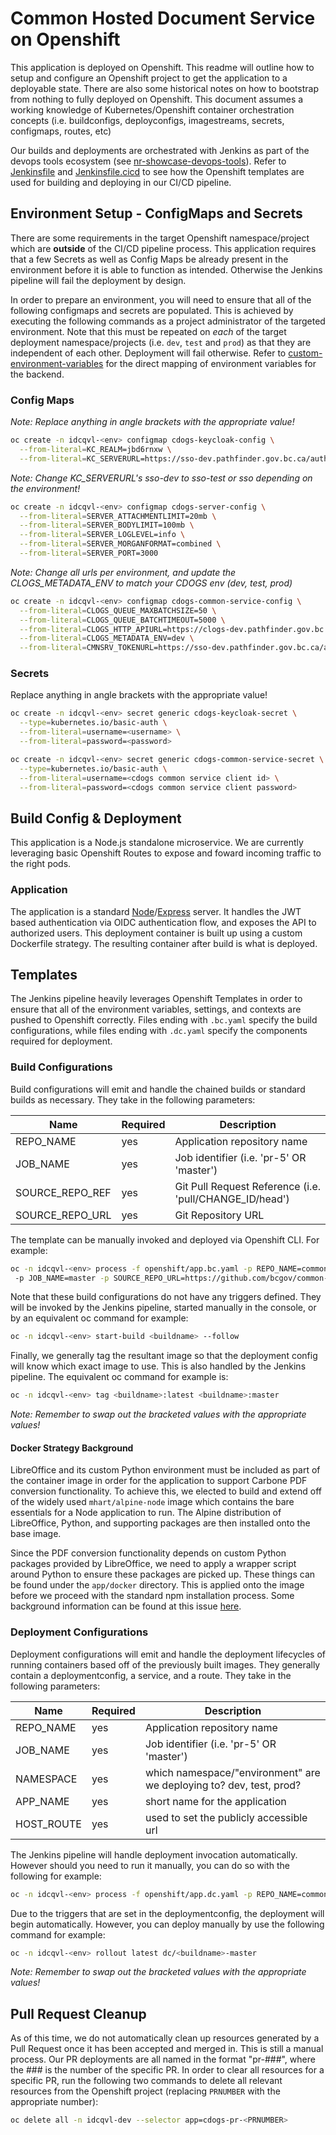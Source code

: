 # Common Hosted Document Service on Openshift

This application is deployed on Openshift. This readme will outline how to setup and configure an Openshift project to get the application to a deployable state. There are also some historical notes on how to bootstrap from nothing to fully deployed on Openshift. This document assumes a working knowledge of Kubernetes/Openshift container orchestration concepts (i.e. buildconfigs, deployconfigs, imagestreams, secrets, configmaps, routes, etc)

Our builds and deployments are orchestrated with Jenkins as part of the devops tools ecosystem (see [nr-showcase-devops-tools](https://github.com/bcgov/nr-showcase-devops-tools)). Refer to [Jenkinsfile](../Jenkinsfile) and [Jenkinsfile.cicd](../Jenkinsfile.cicd) to see how the Openshift templates are used for building and deploying in our CI/CD pipeline.

## Environment Setup - ConfigMaps and Secrets

There are some requirements in the target Openshift namespace/project which are **outside** of the CI/CD pipeline process. This application requires that a few Secrets as well as Config Maps be already present in the environment before it is able to function as intended. Otherwise the Jenkins pipeline will fail the deployment by design.

In order to prepare an environment, you will need to ensure that all of the following configmaps and secrets are populated. This is achieved by executing the following commands as a project administrator of the targeted environment. Note that this must be repeated on *each* of the target deployment namespace/projects (i.e. `dev`, `test` and `prod`) as that they are independent of each other. Deployment will fail otherwise. Refer to [custom-environment-variables](../app/config/custom-environment-variables.json) for the direct mapping of environment variables for the backend.

### Config Maps

*Note: Replace anything in angle brackets with the appropriate value!*

```sh
oc create -n idcqvl-<env> configmap cdogs-keycloak-config \
  --from-literal=KC_REALM=jbd6rnxw \
  --from-literal=KC_SERVERURL=https://sso-dev.pathfinder.gov.bc.ca/auth
```

*Note: Change KC_SERVERURL's sso-dev to sso-test or sso depending on the environment!*

```sh
oc create -n idcqvl-<env> configmap cdogs-server-config \
  --from-literal=SERVER_ATTACHMENTLIMIT=20mb \
  --from-literal=SERVER_BODYLIMIT=100mb \
  --from-literal=SERVER_LOGLEVEL=info \
  --from-literal=SERVER_MORGANFORMAT=combined \
  --from-literal=SERVER_PORT=3000
```

*Note: Change all urls per environment, and update the CLOGS_METADATA_ENV to match your CDOGS env (dev, test, prod)*

```sh
oc create -n idcqvl-<env> configmap cdogs-common-service-config \
  --from-literal=CLOGS_QUEUE_MAXBATCHSIZE=50 \
  --from-literal=CLOGS_QUEUE_BATCHTIMEOUT=5000 \
  --from-literal=CLOGS_HTTP_APIURL=https://clogs-dev.pathfinder.gov.bc.ca \
  --from-literal=CLOGS_METADATA_ENV=dev \
  --from-literal=CMNSRV_TOKENURL=https://sso-dev.pathfinder.gov.bc.ca/auth/realms/jbd6rnxw/protocol/openid-connect/token 
```


### Secrets

Replace anything in angle brackets with the appropriate value!

```sh
oc create -n idcqvl-<env> secret generic cdogs-keycloak-secret \
  --type=kubernetes.io/basic-auth \
  --from-literal=username=<username> \
  --from-literal=password=<password>
```

```sh
oc create -n idcqvl-<env> secret generic cdogs-common-service-secret \
  --type=kubernetes.io/basic-auth \
  --from-literal=username=<cdogs common service client id> \
  --from-literal=password=<cdogs common service client password>
```

## Build Config & Deployment

This application is a Node.js standalone microservice. We are currently leveraging basic Openshift Routes to expose and foward incoming traffic to the right pods.

### Application

The application is a standard [Node](https://nodejs.org)/[Express](https://expressjs.com) server. It handles the JWT based authentication via OIDC authentication flow, and exposes the API to authorized users. This deployment container is built up using a custom Dockerfile strategy. The resulting container after build is what is deployed.

## Templates

The Jenkins pipeline heavily leverages Openshift Templates in order to ensure that all of the environment variables, settings, and contexts are pushed to Openshift correctly. Files ending with `.bc.yaml` specify the build configurations, while files ending with `.dc.yaml` specify the components required for deployment.

### Build Configurations

Build configurations will emit and handle the chained builds or standard builds as necessary. They take in the following parameters:

| Name | Required | Description |
| --- | --- | --- |
| REPO_NAME | yes | Application repository name |
| JOB_NAME | yes | Job identifier (i.e. 'pr-5' OR 'master') |
| SOURCE_REPO_REF | yes | Git Pull Request Reference (i.e. 'pull/CHANGE_ID/head') |
| SOURCE_REPO_URL | yes | Git Repository URL |

The template can be manually invoked and deployed via Openshift CLI. For example:

```sh
oc -n idcqvl-<env> process -f openshift/app.bc.yaml -p REPO_NAME=common-document-generation-service
 -p JOB_NAME=master -p SOURCE_REPO_URL=https://github.com/bcgov/common-document-generation-service.git -p SOURCE_REPO_REF=master -o yaml | oc -n idcqvl-<env> create -f -
```

Note that these build configurations do not have any triggers defined. They will be invoked by the Jenkins pipeline, started manually in the console, or by an equivalent oc command for example:

```sh
oc -n idcqvl-<env> start-build <buildname> --follow
```

Finally, we generally tag the resultant image so that the deployment config will know which exact image to use. This is also handled by the Jenkins pipeline. The equivalent oc command for example is:

```sh
oc -n idcqvl-<env> tag <buildname>:latest <buildname>:master
```

*Note: Remember to swap out the bracketed values with the appropriate values!*

#### Docker Strategy Background

LibreOffice and its custom Python environment must be included as part of the container image in order for the application to support Carbone PDF conversion functionality. To achieve this, we elected to build and extend off of the widely used `mhart/alpine-node` image which contains the bare essentials for a Node application to run. The Alpine distribution of LibreOffice, Python, and supporting packages are then installed onto the base image.

Since the PDF conversion functionality depends on custom Python packages provided by LibreOffice, we need to apply a wrapper script around Python to ensure these packages are picked up. These things can be found under the `app/docker` directory. This is applied onto the image before we proceed with the standard npm installation process. Some background information can be found at this issue [here](https://github.com/Ideolys/carbone/issues/46).

### Deployment Configurations

Deployment configurations will emit and handle the deployment lifecycles of running containers based off of the previously built images. They generally contain a deploymentconfig, a service, and a route. They take in the following parameters:

| Name | Required | Description |
| --- | --- | --- |
| REPO_NAME | yes | Application repository name |
| JOB_NAME | yes | Job identifier (i.e. 'pr-5' OR 'master') |
| NAMESPACE | yes | which namespace/"environment" are we deploying to? dev, test, prod? |
| APP_NAME | yes | short name for the application |
| HOST_ROUTE | yes | used to set the publicly accessible url |

The Jenkins pipeline will handle deployment invocation automatically. However should you need to run it manually, you can do so with the following for example:

```sh
oc -n idcqvl-<env> process -f openshift/app.dc.yaml -p REPO_NAME=common-document-generation-service -p JOB_NAME=master -p NAMESPACE=idcqvl-<env> -p APP_NAME=cdogs -p HOST_ROUTE=cdogs-master-idcqvl-<env>.pathfinder.gov.bc.ca -o yaml | oc -n idcqvl-<env> apply -f -
```

Due to the triggers that are set in the deploymentconfig, the deployment will begin automatically. However, you can deploy manually by use the following command for example:

```sh
oc -n idcqvl-<env> rollout latest dc/<buildname>-master
```

*Note: Remember to swap out the bracketed values with the appropriate values!*

## Pull Request Cleanup

As of this time, we do not automatically clean up resources generated by a Pull Request once it has been accepted and merged in. This is still a manual process. Our PR deployments are all named in the format "pr-###", where the ### is the number of the specific PR. In order to clear all resources for a specific PR, run the following two commands to delete all relevant resources from the Openshift project (replacing `PRNUMBER` with the appropriate number):

```sh
oc delete all -n idcqvl-dev --selector app=cdogs-pr-<PRNUMBER>
```
